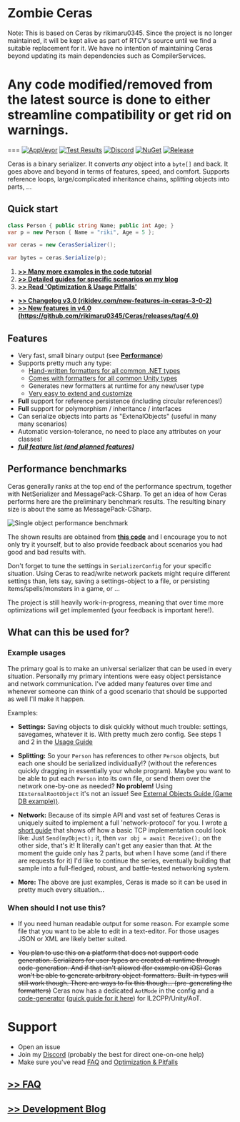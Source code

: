 Zombie Ceras
============
Note: This is based on Ceras by rikimaru0345. Since the project is no longer maintained, it will be kept alive as part of RTCV's source until we find
a suitable replacement for it. We have no intention of maintaining Ceras beyond updating its main dependencies such as CompilerServices.

Any code modified/removed from the latest source is done to either streamline compatibility or get rid on warnings.
============
===
[![AppVeyor](https://ci.appveyor.com/api/projects/status/github/rikimaru0345/Ceras?branch=master&svg=true)](https://ci.appveyor.com/project/rikimaru0345/ceras/build/artifacts)  [![Test Results](https://img.shields.io/appveyor/tests/rikimaru0345/ceras.svg)](https://ci.appveyor.com/project/rikimaru0345/ceras/build/tests) [![Discord](https://discordapp.com/api/guilds/367211057787305985/embed.png)](https://discord.gg/FGaCX4c) [![NuGet](https://img.shields.io/nuget/v/Ceras.svg?logo=nuget&logoColor=ddd)](https://www.nuget.org/packages/Ceras/)  [![Release](https://img.shields.io/badge/download-70kb%20%5Brelease.zip%5D-blue.svg?logo=appveyor )](https://ci.appveyor.com/project/rikimaru0345/ceras/build/artifacts) 

Ceras is a binary serializer. It converts *any* object into a `byte[]` and back.
It goes above and beyond in terms of features, speed, and comfort.
Supports reference loops, large/complicated inheritance chains, splitting objects into parts, ...

## Quick start

```csharp
class Person { public string Name; public int Age; }
var p = new Person { Name = "riki", Age = 5 };

var ceras = new CerasSerializer();

var bytes = ceras.Serialize(p);
```

1. [**>> Many more examples in the code tutorial**](https://github.com/rikimaru0345/Ceras/blob/master/src/Tutorial/Tutorial.cs)
2. [**>> Detailed guides for specific scenarios on my blog**](https://www.rikidev.com/)
3. [**>> Read 'Optimization & Usage Pitfalls'**](https://github.com/rikimaru0345/Ceras/wiki/Optimization-&-Pitfalls)
- [**>> Changelog v3.0 (rikidev.com/new-features-in-ceras-3-0-2)**](https://www.rikidev.com/new-features-in-ceras-3-0-2/)
- [**>> New features in v4.0 (https://github.com/rikimaru0345/Ceras/releases/tag/4.0)**](https://github.com/rikimaru0345/Ceras/releases/tag/4.0)


## Features

- Very fast, small binary output (see **[Performance](https://github.com/rikimaru0345/Ceras#performance-benchmarks)**)
- Supports pretty much any type:
	- [Hand-written formatters for all common .NET types](https://github.com/rikimaru0345/Ceras/wiki/Full-feature-list-&-planned-features#built-in-types)
	- [Comes with formatters for all common Unity types](https://github.com/rikimaru0345/Ceras/tree/master/src/Ceras.UnityAddon)
	- Generates new formatters at runtime for any new/user type
	- [Very easy to extend and customize](https://www.rikidev.com/extending-ceras-with-a-custom-formatter/)
- **Full** support for reference persistence (including circular references!)
- **Full** support for polymorphism / inheritance / interfaces
- Can serialize objects into parts as "ExtenalObjects" (useful in many many scenarios)
- Automatic version-tolerance, no need to place any attributes on your classes!
- ***[full feature list (and planned features)](https://github.com/rikimaru0345/Ceras/wiki/Full-feature-list-&-planned-features)***

## Performance benchmarks
Ceras generally ranks at the top end of the performance spectrum, together with NetSerializer and MessagePack-CSharp.
To get an idea of how Ceras performs here are the preliminary benchmark results.
The resulting binary size is about the same as MessagePack-CSharp.

![Single object performance benchmark](https://i.imgur.com/Q896UgV.png)

The shown results are obtained from **[this code](https://github.com/rikimaru0345/Ceras/blob/master/samples/LiveTesting/Benchmarks.cs)** and I encourage you to not only try it yourself, but to also provide feedback about scenarios you had good and bad results with.

Don't forget to tune the settings in `SerializerConfig` for your specific situation.
Using Ceras to read/write network packets might require different settings than, lets say, saving a settings-object to a file, or persisting items/spells/monsters in a game, or ... 

The project is still heavily work-in-progress, meaning that over time more optimizations will get implemented (your feedback is important here!).

## What can this be used for?

### Example usages
The primary goal is to make an universal serializer that can be used in every situation.
Personally my primary intentions were easy object persistance and network communication.
I've added many features over time and whenever someone can think of a good scenario that should be supported as well I'll make it happen. 

Examples:
- **Settings:**
Saving objects to disk quickly without much trouble: settings, savegames, whatever it  is. With pretty much zero config.
See steps 1 and 2 in the [Usage Guide](https://github.com/rikimaru0345/Ceras/blob/master/src/Tutorial/Tutorial.cs#L22)

- **Splitting:**
So your `Person` has references to other `Person` objects, but each one should be serialized individually!? (without the references quickly dragging in essentially your whole program).
Maybe you want to be able to put each `Person` into its own file, or send them over the network one-by-one as needed?
**No problem!** Using `IExternalRootObject` it's not an issue! See [External Objects Guide (Game DB example))](https://github.com/rikimaru0345/Ceras/blob/master/src/Tutorial/Tutorial.cs#L350).

- **Network:** 
Because of its simple API and vast set of features Ceras is uniquely suited to implement a full 'network-protocol' for you.
I wrote [a short guide](https://rikidev.com/networking-with-ceras-part-1/) that shows off how a basic  TCP implementation could look like:
Just `Send(myObject);` it, then `var obj = await Receive();` on the other side, that's it! It literally can't get any easier than that.
At the moment the guide only has 2 parts, but when I have some (and if there are requests for it) I'd like to continue the series, eventually building that sample into a full-fledged, robust, and battle-tested networking system.

- **More:**
The above are just examples, Ceras is made so it can be used in pretty much every situation...

### When should I not use this?

- If you need human readable output for some reason. For example some file that you want to be able to edit in a text-editor. For those usages JSON or XML are likely better suited.

- ~~You plan to use this on a platform that does not support code generation. Serializers for user-types are created at runtime through code-generation. And if that isn't allowed (for example on iOS) Ceras won't be able to generate arbitrary object-formatters. Built-in types will still work though. There are ways to fix this though... (pre-generating the formatters)~~
  Ceras now has a dedicated `AotMode` in the config and a [code-generator](https://github.com/rikimaru0345/Ceras/tree/master/src/Ceras.AotGenerator) ([quick guide for it here](https://github.com/rikimaru0345/Ceras/wiki/Unity-IL2CPP-(iOS-and-AOT))) for IL2CPP/Unity/AoT.


# Support
- Open an issue
- Join my [Discord](https://discord.gg/FGaCX4c) (probably the best for direct one-on-one help)
- Make sure you've read [FAQ](https://github.com/rikimaru0345/Ceras/wiki/FAQ) and [Optimization & Pitfalls](https://github.com/rikimaru0345/Ceras/wiki/Optimization-&-Pitfalls)

## [**>> FAQ**](https://github.com/rikimaru0345/Ceras/wiki/FAQ)
## [**>> Development Blog**](https://rikidev.com/)


